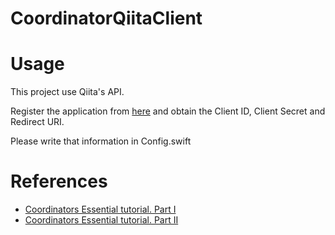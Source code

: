 # CoordinatorQiitaClient

# Usage
This project use Qiita's API.

Register the application from [here](https://qiita.com/settings/applications/new) and obtain the Client ID, Client Secret and Redirect URI.

Please write that information in Config.swift


# References
* [Coordinators Essential tutorial. Part I](https://medium.com/blacklane-engineering/coordinators-essential-tutorial-part-i-376c836e9ba7)
* [Coordinators Essential tutorial. Part II](https://medium.com/blacklane-engineering/coordinators-essential-tutorial-part-ii-b5ab3eb4a74)
